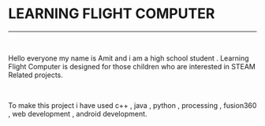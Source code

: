 <H1>LEARNING FLIGHT COMPUTER </H1>
    <hr>
    <br>
    <p>Hello everyone my name is Amit and  i am a high school student
        . Learning Flight Computer is designed for those children who are interested in STEAM Related projects.
    </p>
    <br>
    <p>To make this project i have used c++ , java , python , processing , fusion360 , web development , android development.</p>
    <br>

    

    

